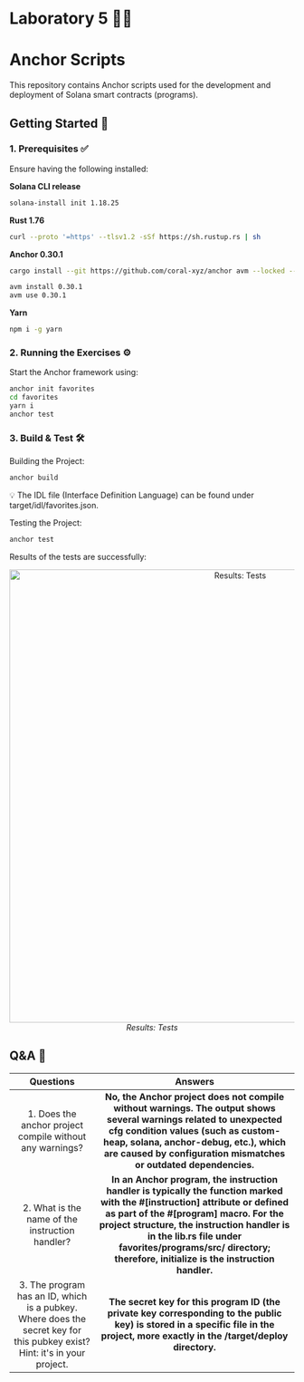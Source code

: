 # Laboratory 5 🧑‍💻
# Anchor Scripts

This repository contains Anchor scripts used for the development and deployment of Solana smart contracts (programs).

## Getting Started 🚀

### 1. Prerequisites ✅
Ensure having the following installed:

**Solana CLI release** 
```bash
solana-install init 1.18.25 
```

**Rust 1.76** 
```bash
curl --proto '=https' --tlsv1.2 -sSf https://sh.rustup.rs | sh 
```

**Anchor 0.30.1** 
```bash
cargo install --git https://github.com/coral-xyz/anchor avm --locked --force 

avm install 0.30.1 
avm use 0.30.1 
```

**Yarn**
```bash
npm i -g yarn

```

### 2. Running the Exercises ⚙️
Start the Anchor framework using:
```bash
anchor init favorites 
cd favorites 
yarn i 
anchor test 
```

### 3. Build & Test 🛠️
Building the Project:
```bash
anchor build
```
💡 The IDL file (Interface Definition Language) can be found under target/idl/favorites.json.

Testing the Project:
```bash
anchor test 
```

Results of the tests are successfully:
<p align="center">
  <img src="lab5_tests.png" alt="Results: Tests" width="800">
  <br>
  <em>Results: Tests</em>
</p>


## Q&A 💬

| Questions   | Answers                  |
|:---------:|:-----------------------:|
| 1. Does the anchor project compile without any warnings?  | **No, the Anchor project does not compile without warnings. The output shows several warnings related to unexpected cfg condition values (such as custom-heap, solana, anchor-debug, etc.), which are caused by configuration mismatches or outdated dependencies.**               |
| 2. What is the name of the instruction handler?  | **In an Anchor program, the instruction handler is typically the function marked with the #[instruction] attribute or defined as part of the #[program] macro. For the project structure, the instruction handler is in the lib.rs file under favorites/programs/src/ directory; therefore, initialize is the instruction handler.**           |
| 3. The program has an ID, which is a pubkey. Where does the secret key for this pubkey exist? Hint: it's in your project. | **The secret key for this program ID (the private key corresponding to the public key) is stored in a specific file in the project, more exactly in the /target/deploy directory.**           |
